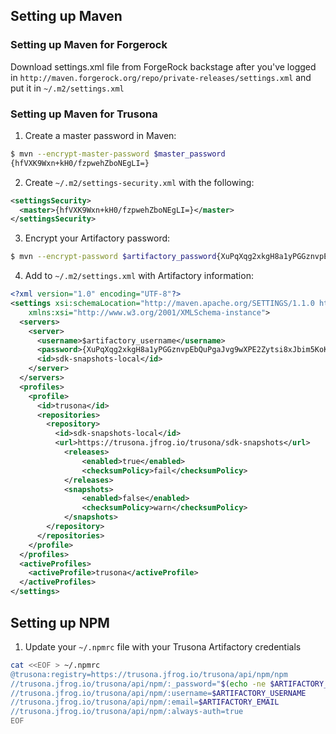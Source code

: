 ## Setting up Maven

### Setting up Maven for Forgerock

Download settings.xml file from ForgeRock backstage after you've logged in `http://maven.forgerock.org/repo/private-releases/settings.xml` and put it in `~/.m2/settings.xml`

### Setting up Maven for Trusona

1. Create a master password in Maven:

```bash
$ mvn --encrypt-master-password $master_password
{hfVXK9Wxn+kH0/fzpwehZboNEgLI=}
```

2. Create `~/.m2/settings-security.xml` with the following:

```xml
<settingsSecurity>
  <master>{hfVXK9Wxn+kH0/fzpwehZboNEgLI=}</master>
</settingsSecurity>
```

3. Encrypt your Artifactory password:

```bash
$ mvn --encrypt-password $artifactory_password{XuPqXqg2xkgH8a1yPGGznvpEbQuPgaJvg9wXPE2Zytsi8xJbim5KoK3Juk7SULpA==}
```

4. Add to `~/.m2/settings.xml` with Artifactory information:

```xml
<?xml version="1.0" encoding="UTF-8"?>
<settings xsi:schemaLocation="http://maven.apache.org/SETTINGS/1.1.0 http://maven.apache.org/xsd/settings-1.1.0.xsd" xmlns="http://maven.apache.org/SETTINGS/1.1.0"
    xmlns:xsi="http://www.w3.org/2001/XMLSchema-instance">
  <servers>
    <server>
      <username>$artifactory_username</username>
      <password>{XuPqXqg2xkgH8a1yPGGznvpEbQuPgaJvg9wXPE2Zytsi8xJbim5KoK3Juk7SULpA==}</password>
      <id>sdk-snapshots-local</id>
    </server>
  </servers>
  <profiles>
    <profile>
      <id>trusona</id>
      <repositories>
        <repository>
          <id>sdk-snapshots-local</id>
          <url>https://trusona.jfrog.io/trusona/sdk-snapshots</url>
            <releases>
                <enabled>true</enabled>
                <checksumPolicy>fail</checksumPolicy>
            </releases>
            <snapshots>
                <enabled>false</enabled>
                <checksumPolicy>warn</checksumPolicy>
            </snapshots>
        </repository>
      </repositories>
    </profile>
  </profiles>
  <activeProfiles>
    <activeProfile>trusona</activeProfile>
  </activeProfiles>
</settings>
```

## Setting up NPM

1. Update your `~/.npmrc` file with your Trusona Artifactory credentials

```bash
cat <<EOF > ~/.npmrc
@trusona:registry=https://trusona.jfrog.io/trusona/api/npm/npm
//trusona.jfrog.io/trusona/api/npm/:_password="$(echo -ne $ARTIFACTORY_PASSWORD | base64 -w 0)"
//trusona.jfrog.io/trusona/api/npm/:username=$ARTIFACTORY_USERNAME
//trusona.jfrog.io/trusona/api/npm/:email=$ARTIFACTORY_EMAIL
//trusona.jfrog.io/trusona/api/npm/:always-auth=true
EOF
```
